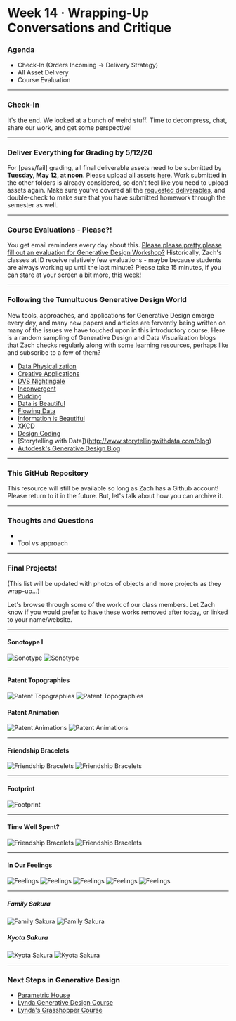 # Week 14 · Wrapping-Up Conversations and Critique

### Agenda

- Check-In (Orders Incoming -> Delivery Strategy)
- All Asset Delivery
- Course Evaluation

-----

### Check-In

It's the end. We looked at a bunch of weird stuff. Time to decompress, chat, share our work, and get some perspective!

-----

###  Deliver Everything for Grading by 5/12/20

For [pass/fail] grading, all final deliverable assets need to be submitted by **Tuesday, May 12, at noon**. Please upload all assets [here](https://drive.google.com/drive/folders/1w9fDwCYbV7QRsFCEHLPs5zE2aNf9kdxT). Work submitted in the other folders is already considered, so don't feel like you need to upload assets again. Make sure you've covered all the [requested deliverables](https://github.com/zachpino/generative-design-workshop-s20/blob/master/briefs.md), and double-check to make sure that you have submitted homework through the semester as well.

-----

### Course Evaluations - Please?!

You get email reminders every day about this. [Please please pretty please fill out an evaluation for Generative Design Workshop?](ttps://www.surveymonkey.com/r/ID-Spring2020) Historically, Zach's classes at ID receive relatively few evaluations - maybe because students are always working up until the last minute? Please take 15 minutes, if you can stare at your screen a bit more, this week!

-----

### Following the Tumultuous Generative Design World

New tools, approaches, and applications for Generative Design emerge every day, and many new papers and articles are fervently being written on many of the issues we have touched upon in this introductory course. Here is a random sampling of Generative Design and Data Visualization blogs that Zach checks regularly along with some learning resources, perhaps like and subscribe to a few of them?

- [Data Physicalization](http://dataphys.org)
- [Creative Applications](https://www.creativeapplications.net)
- [DVS Nightingale](https://www.lynda.com/Dynamo-Studio-tutorials/Generative-Design-Foundations/5030972-2.html)
- [Inconvergent](https://inconvergent.net)
- [Pudding](https://pudding.cool)
- [Data is Beautiful](https://www.reddit.com/r/dataisbeautiful/)
- [Flowing Data](http://www.storytellingwithdata.com/blog)
- [Information is Beautiful](https://informationisbeautiful.net)
- [XKCD](https://xkcd.com)
- [Design Coding](http://www.designcoding.net)
- [Storytelling with Data])(http://www.storytellingwithdata.com/blog)
- [Autodesk's Generative Design Blog](https://blogs.autodesk.com/generative-design/)

-----

### This GitHub Repository

This resource will still be available so long as Zach has a Github account! Please return to it in the future. But, let's talk about how you can archive it.

-----

### Thoughts and Questions

- 
- Tool vs approach

-----

### Final Projects! 

(This list will be updated with photos of objects and more projects as they wrap-up...) 

Let's browse through some of the work of our class members. Let Zach know if you would prefer to have these works removed after today, or linked to your name/website.

-----

#### Sonotoype I

![Sonotype](ar_f.jpg)
![Sonotype](ar_b.jpg)

-----

#### Patent Topographies

![Patent Topographies](cw_f.jpg)
![Patent Topographies](cw_b.jpg)


#### Patent Animation

![Patent Animations](cw2_f.gif)
![Patent Animations](cw2_b.jpg)

-----

#### Friendship Bracelets

![Friendship Bracelets](hh_f.jpg) 
![Friendship Bracelets](hh_b.jpg) 

-----

#### Footprint

![Footprint](jg.jpg) 

-----

#### Time Well Spent?

![Friendship Bracelets](jr_f.jpg) 
![Friendship Bracelets](jr_b.jpg) 

-----

#### In Our Feelings

![Feelings](js_f.jpg)
![Feelings](js_b1.jpg)
![Feelings](js_b2.jpg)
![Feelings](js_b3.jpg)
![Feelings](js_b4.jpg)

-----

##### Family Sakura

![Family Sakura](ki_f.jpg)
![Family Sakura](ki_b.jpg)

##### Kyota Sakura

![Kyota Sakura](ki_f2.jpg)
![Kyota Sakura](ki_b2.jpg)


-----
### Next Steps in Generative Design

- [Parametric House](https://parametrichouse.com)
- [Lynda Generative Design Course](https://www.lynda.com/Dynamo-Studio-tutorials/Generative-Design-Foundations/5030972-2.html)
- [Lynda's Grasshopper Course](https://www.lynda.com/Grasshopper-tutorials/Up-Running-Grasshopper/174491-2.html)
